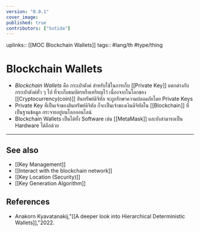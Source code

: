 ```yaml
---
version: "0.0.1"
cover_image:
published: true
contributors: ["Sutida"]
---
```

uplinks:: [[MOC Blockchain Wallets]]
tags:: #lang/th #type/thing

# Blockchain Wallets
- *Blockchain Wallets* คือ กระเป๋าตังค์ สำหรับใช้ในการเก็บ [[Private Key]] แตกต่างกับกระเป๋าตังค์ทั่ว ๆ ไป ที่จะเก็บธนบัตรหรือเหรียญไว้ เนื่องจากในโลกของ [[Cryptocurrency(coin)]] สินทรัพย์ดิจิทัล จะถูกรักษาความปลอดภัยโดย Private Keys 
- Private Key ที่เป็นเจ้าของสินทรัพย์ดิจิทัล ก็จะเป็นเจ้าของเงินดิจิทัลใน [[Blockchain]] ที่เป็นฐานข้อมูล กระจายอยู่บนโลกออนไลน์
- Blockchain Wallets เป็นได้ทั้ง Software เช่น [[MetaMask]] และยังสามารถเป็น Hardware ได้อีกด้วย
---
## See also
- [[Key Management]]
- [[Interact with the blockchain network]]
- [[Key Location (Security)]]
- [[Key Generation Algorithm]]
## References
- Anakorn Kyavatanakij,"[[A deeper look into Hierarchical Deterministic Wallets]],"2022.